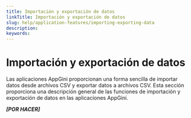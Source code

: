 ```yaml
---
title: Importación y exportación de datos
linkTitle: Importación y exportación de datos
slug: help/application-features/importing-exporting-data
description: 
keywords: 
---
```


# Importación y exportación de datos

Las aplicaciones AppGini proporcionan una forma sencilla de importar datos desde archivos CSV y exportar datos a archivos CSV.
Esta sección proporciona una descripción general de las funciones de importación y exportación de datos en las aplicaciones AppGini.

***[POR HACER]***
